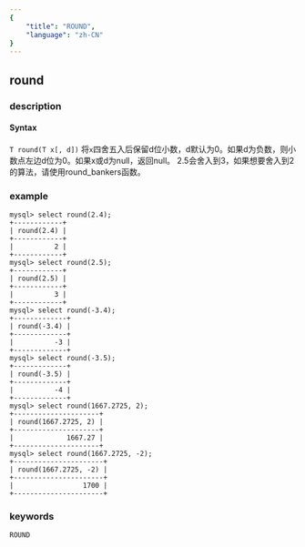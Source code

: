 ```yaml
---
{
    "title": "ROUND",
    "language": "zh-CN"
}
---
```


<!-- 
Licensed to the Apache Software Foundation (ASF) under one
or more contributor license agreements.  See the NOTICE file
distributed with this work for additional information
regarding copyright ownership.  The ASF licenses this file
to you under the Apache License, Version 2.0 (the
"License"); you may not use this file except in compliance
with the License.  You may obtain a copy of the License at
  http://www.apache.org/licenses/LICENSE-2.0
Unless required by applicable law or agreed to in writing,
software distributed under the License is distributed on an
"AS IS" BASIS, WITHOUT WARRANTIES OR CONDITIONS OF ANY
KIND, either express or implied.  See the License for the
specific language governing permissions and limitations
under the License.
-->

## round

### description
#### Syntax

`T round(T x[, d])`
将`x`四舍五入后保留d位小数，d默认为0。如果d为负数，则小数点左边d位为0。如果x或d为null，返回null。
2.5会舍入到3，如果想要舍入到2的算法，请使用round_bankers函数。
### example

```
mysql> select round(2.4);
+------------+
| round(2.4) |
+------------+
|          2 |
+------------+
mysql> select round(2.5);
+------------+
| round(2.5) |
+------------+
|          3 |
+------------+
mysql> select round(-3.4);
+-------------+
| round(-3.4) |
+-------------+
|          -3 |
+-------------+
mysql> select round(-3.5);
+-------------+
| round(-3.5) |
+-------------+
|          -4 |
+-------------+
mysql> select round(1667.2725, 2);
+---------------------+
| round(1667.2725, 2) |
+---------------------+
|             1667.27 |
+---------------------+
mysql> select round(1667.2725, -2);
+----------------------+
| round(1667.2725, -2) |
+----------------------+
|                 1700 |
+----------------------+
```

### keywords
	ROUND
